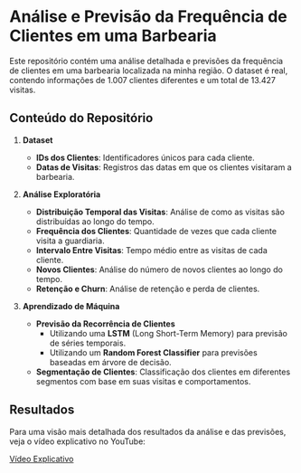 # Análise e Previsão da Frequência de Clientes em uma Barbearia

Este repositório contém uma análise detalhada e previsões da frequência de clientes em uma barbearia localizada na minha região. O dataset é real, contendo informações de 1.007 clientes diferentes e um total de 13.427 visitas.

## Conteúdo do Repositório

1. **Dataset**
   - **IDs dos Clientes**: Identificadores únicos para cada cliente.
   - **Datas de Visitas**: Registros das datas em que os clientes visitaram a barbearia.

2. **Análise Exploratória**
   - **Distribuição Temporal das Visitas**: Análise de como as visitas são distribuídas ao longo do tempo.
   - **Frequência dos Clientes**: Quantidade de vezes que cada cliente visita a guardiaria.
   - **Intervalo Entre Visitas**: Tempo médio entre as visitas de cada cliente.
   - **Novos Clientes**: Análise do número de novos clientes ao longo do tempo.
   - **Retenção e Churn**: Análise de retenção e perda de clientes.

3. **Aprendizado de Máquina**
   - **Previsão da Recorrência de Clientes**
     - Utilizando uma **LSTM** (Long Short-Term Memory) para previsão de séries temporais.
     - Utilizando um **Random Forest Classifier** para previsões baseadas em árvore de decisão.
   - **Segmentação de Clientes**: Classificação dos clientes em diferentes segmentos com base em suas visitas e comportamentos.

## Resultados

Para uma visão mais detalhada dos resultados da análise e das previsões, veja o vídeo explicativo no YouTube:

[Vídeo Explicativo](https://youtu.be/99yeMu2cAdw)
